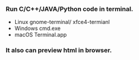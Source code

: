 ###  Run C/C++/JAVA/Python code in terminal.
- Linux gnome-terminal/ xfce4-termianl
- Windows cmd.exe
- macOS Terminal.app
###  It also can preview html in browser.
